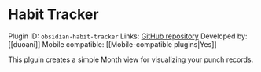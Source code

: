 # Habit Tracker

Plugin ID: `obsidian-habit-tracker`
Links: [GitHub repository](https://github.com/duoani/obsidian-habit-tracker)
Developed by: [[duoani]]
Mobile compatible: [[Mobile-compatible plugins|Yes]]

This plguin creates a simple Month view for visualizing your punch records.
